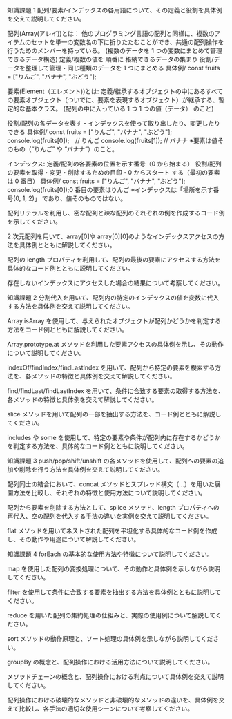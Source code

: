 知識課題 1
配列/要素/インデックスの各用語について、その定義と役割を具体例を交えて説明してください。

配列(Array(アレイ))とは：
他のプログラミング言語の配列と同様に、複数のアイテムのセットを単一の変数名の下に折りたたむことができ、共通の配列操作を行うためのメンバーを持っている。
(複数のデータを 1 つの変数にまとめて管理できるデータ構造)
定義/複数の値を 順番に 格納できるデータの集まり
役割/データを整理して管理・同じ種類のデータを 1 つにまとめる
具体例/
const fruits = ["りんご", "バナナ", "ぶどう"];

要素(Element（エレメント))とは:
定義/継承するオブジェクトの中にあるすべての要素オブジェクト（ついでに、要素を表現するオブジェクト）が継承する、暫定的な基本クラス。
(配列の中に入っている 1 つ 1 つの値（データ） のこと)

役割/配列の各データを表す・インデックスを使って取り出したり、変更したりできる
具体例/
const fruits = ["りんご", "バナナ", "ぶどう"];
console.log(fruits[0]);　// りんご
console.log(fruits[1]); // バナナ
※要素は値そのもの（“りんご” や “バナナ”）のこと。

インデックス:
定義/配列の各要素の位置を示す番号（0 から始まる）
役割/配列の要素を取得・変更・削除するための目印・0 からスタート する（最初の要素は 0 番目）
具体例/
const fruits = ["りんご", "バナナ", "ぶどう"];
console.log(fruits[0]);0 番目の要素はりんご
※インデックスは「場所を示す番号(0, 1, 2)」 であり、値そのものではない。

配列リテラルを利用し、密な配列と疎な配列のそれぞれの例を作成するコード例を示してください。

2 次元配列を用いて、array[0]や array[0][0]のようなインデックスアクセスの方法を具体例とともに解説してください。

配列の length プロパティを利用して、配列の最後の要素にアクセスする方法を具体的なコード例とともに説明してください。

存在しないインデックスにアクセスした場合の結果について考察してください。

知識課題 2
分割代入を用いて、配列内の特定のインデックスの値を変数に代入する方法を具体例を交えて説明してください。

Array.isArray を使用して、与えられたオブジェクトが配列かどうかを判定する方法をコード例とともに解説してください。

Array.prototype.at メソッドを利用した要素アクセスの具体例を示し、その動作について説明してください。

indexOf/findIndex/findLastIndex を用いて、配列から特定の要素を検索する方法を、各メソッドの特徴と具体例を交えて解説してください。

find/findLast/findLastIndex を用いて、条件に合致する要素の取得する方法を、各メソッドの特徴と具体例を交えて解説してください。

slice メソッドを用いて配列の一部を抽出する方法を、コード例とともに解説してください。

includes や some を使用して、特定の要素や条件が配列内に存在するかどうかを判定する方法を、具体的なコード例とともに説明してください。

知識課題 3
push/pop/shift/unshift の各メソッドを使用して、配列への要素の追加や削除を行う方法を具体例を交えて説明してください。

配列同士の結合において、concat メソッドとスプレッド構文（...）を用いた展開方法を比較し、それぞれの特徴と使用方法について説明してください。

配列から要素を削除する方法として、splice メソッド、length プロパティへの再代入、空の配列を代入する手法の違いを実例を交えて説明してください。

flat メソッドを用いてネストされた配列を平坦化する具体的なコード例を作成し、その動作や用途について解説してください。

知識課題 4
forEach の基本的な使用方法や特徴について説明してください。

map を使用した配列の変換処理について、その動作と具体例を示しながら説明してください。

filter を使用して条件に合致する要素を抽出する方法を具体例とともに説明してください。

reduce を用いた配列の集約処理の仕組みと、実際の使用例について解説してください。

sort メソッドの動作原理と、ソート処理の具体例を示しながら説明してください。

groupBy の概念と、配列操作における活用方法について説明してください。

メソッドチェーンの概念と、配列操作における利点について具体例を交えて説明してください。

配列操作における破壊的なメソッドと非破壊的なメソッドの違いを、具体例を交えて比較し、各手法の適切な使用シーンについて考察してください。
